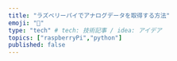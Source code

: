 ```yaml
---
title: "ラズベリーパイでアナログデータを取得する方法"
emoji: "📘"
type: "tech" # tech: 技術記事 / idea: アイデア
topics: ["raspberryPi","python"]
published: false
---
```

